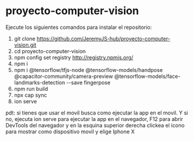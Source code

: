 # proyecto-computer-vision

Ejecute los siguientes comandos para instalar el repositorio:

1. git clone https://github.com/JeremyJS-hub/proyecto-computer-vision.git
2. cd proyecto-computer-vision
3. npm config set registry http://registry.npmjs.org/
4. npm i
5. npm i @tensorflow/tfjs-node @tensorflow-models/handpose @capacitor-community/camera-preview 
         @tensorflow-models/face-landmarks-detection --save fingerpose
6. npm run build
7. npx cap sync
8. ion serve

pdt: si tienes que usar el movil busca como ejecutar la app en el movil. Y si no, ejecuta ion serve para ejecutar 
    la app en el navegador, F12 para abrir DevTools del navegador y en la esquina superior derecha clickea el icono
    para mostrar como dispositivo movil y elige Iphone X
